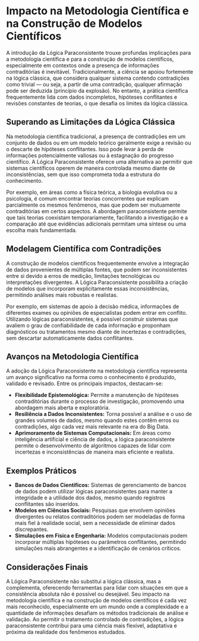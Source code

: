 
# Impacto na Metodologia Científica e na Construção de Modelos Científicos

A introdução da Lógica Paraconsistente trouxe profundas implicações para a metodologia científica e para a construção de modelos científicos, especialmente em contextos onde a presença de informações contraditórias é inevitável. Tradicionalmente, a ciência se apoiou fortemente na lógica clássica, que considera qualquer sistema contendo contradições como trivial — ou seja, a partir de uma contradição, qualquer afirmação pode ser deduzida (princípio da explosão). No entanto, a prática científica frequentemente lida com dados incompletos, hipóteses conflitantes e revisões constantes de teorias, o que desafia os limites da lógica clássica.

## Superando as Limitações da Lógica Clássica

Na metodologia científica tradicional, a presença de contradições em um conjunto de dados ou em um modelo teórico geralmente exige a revisão ou o descarte de hipóteses conflitantes. Isso pode levar à perda de informações potencialmente valiosas ou à estagnação do progresso científico. A Lógica Paraconsistente oferece uma alternativa ao permitir que sistemas científicos operem de maneira controlada mesmo diante de inconsistências, sem que isso comprometa toda a estrutura do conhecimento.

Por exemplo, em áreas como a física teórica, a biologia evolutiva ou a psicologia, é comum encontrar teorias concorrentes que explicam parcialmente os mesmos fenômenos, mas que podem ser mutuamente contraditórias em certos aspectos. A abordagem paraconsistente permite que tais teorias coexistam temporariamente, facilitando a investigação e a comparação até que evidências adicionais permitam uma síntese ou uma escolha mais fundamentada.

## Modelagem Científica com Contradições

A construção de modelos científicos frequentemente envolve a integração de dados provenientes de múltiplas fontes, que podem ser inconsistentes entre si devido a erros de medição, limitações tecnológicas ou interpretações divergentes. A Lógica Paraconsistente possibilita a criação de modelos que incorporam explicitamente essas inconsistências, permitindo análises mais robustas e realistas.

Por exemplo, em sistemas de apoio à decisão médica, informações de diferentes exames ou opiniões de especialistas podem entrar em conflito. Utilizando lógicas paraconsistentes, é possível construir sistemas que avaliem o grau de confiabilidade de cada informação e proponham diagnósticos ou tratamentos mesmo diante de incertezas e contradições, sem descartar automaticamente dados conflitantes.

## Avanços na Metodologia Científica

A adoção da Lógica Paraconsistente na metodologia científica representa um avanço significativo na forma como o conhecimento é produzido, validado e revisado. Entre os principais impactos, destacam-se:

- **Flexibilidade Epistemológica:** Permite a manutenção de hipóteses contraditórias durante o processo de investigação, promovendo uma abordagem mais aberta e exploratória.
- **Resiliência a Dados Inconsistentes:** Torna possível a análise e o uso de grandes volumes de dados, mesmo quando estes contêm erros ou contradições, algo cada vez mais relevante na era do Big Data.
- **Aprimoramento de Sistemas Computacionais:** Em áreas como inteligência artificial e ciência de dados, a lógica paraconsistente permite o desenvolvimento de algoritmos capazes de lidar com incertezas e inconsistências de maneira mais eficiente e realista.

## Exemplos Práticos

- **Bancos de Dados Científicos:** Sistemas de gerenciamento de bancos de dados podem utilizar lógicas paraconsistentes para manter a integridade e a utilidade dos dados, mesmo quando registros conflitantes são inseridos.
- **Modelos em Ciências Sociais:** Pesquisas que envolvem opiniões divergentes ou relatos contraditórios podem ser modeladas de forma mais fiel à realidade social, sem a necessidade de eliminar dados discrepantes.
- **Simulações em Física e Engenharia:** Modelos computacionais podem incorporar múltiplas hipóteses ou parâmetros conflitantes, permitindo simulações mais abrangentes e a identificação de cenários críticos.

## Considerações Finais

A Lógica Paraconsistente não substitui a lógica clássica, mas a complementa, oferecendo ferramentas para lidar com situações em que a consistência absoluta não é possível ou desejável. Seu impacto na metodologia científica e na construção de modelos científicos é cada vez mais reconhecido, especialmente em um mundo onde a complexidade e a quantidade de informações desafiam os métodos tradicionais de análise e validação. Ao permitir o tratamento controlado de contradições, a lógica paraconsistente contribui para uma ciência mais flexível, adaptativa e próxima da realidade dos fenômenos estudados.
```
